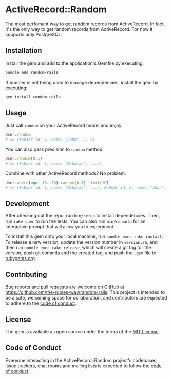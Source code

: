 # ActiveRecord::Random

The most perfomant way to get random records from ActiveRecord. In fact, it's the only way to get random records from ActiveRecord. For now it supports only PostgreSQL.

## Installation

Install the gem and add to the application's Gemfile by executing:

```bash
bundle add random-rails
```

If bundler is not being used to manage dependencies, install the gem by executing:

```bash
gem install random-rails
```

## Usage

Just call `random` on your ActiveRecord model and enjoy:

```ruby
User.random
# => [#<User id: 1, name: "John", ...>]
```

You can also pass precision to `random` method:

```ruby
User.random(0.1)
# => [#<User id: 1, name: "Nikolas", ...>]
```

Combine with other ActiveRecord methods? No problem:

```ruby
User.where(age: 18..30).random(0.1).limit(10)
# => [#<User id: 1, name: "Nikolas", ...>, #<User id: 2, name: "John", ...>, ...]
```

## Development

After checking out the repo, run `bin/setup` to install dependencies. Then, run `rake spec` to run the tests. You can also run `bin/console` for an interactive prompt that will allow you to experiment.

To install this gem onto your local machine, run `bundle exec rake install`. To release a new version, update the version number in `version.rb`, and then run `bundle exec rake release`, which will create a git tag for the version, push git commits and the created tag, and push the `.gem` file to [rubygems.org](https://rubygems.org).

## Contributing

Bug reports and pull requests are welcome on GitHub at https://github.com/the-rubies-way/random-rails. This project is intended to be a safe, welcoming space for collaboration, and contributors are expected to adhere to the [code of conduct](https://github.com/the-rubies-way/random-rails/blob/master/CODE_OF_CONDUCT.md).

## License

The gem is available as open source under the terms of the [MIT License](https://opensource.org/licenses/MIT).

## Code of Conduct

Everyone interacting in the ActiveRecord::Random project's codebases, issue trackers, chat rooms and mailing lists is expected to follow the [code of conduct](https://github.com/the-rubies-way/random-rails/blob/master/CODE_OF_CONDUCT.md).
